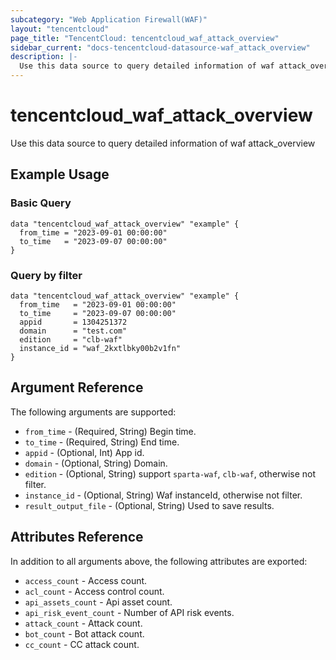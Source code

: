 ```yaml
---
subcategory: "Web Application Firewall(WAF)"
layout: "tencentcloud"
page_title: "TencentCloud: tencentcloud_waf_attack_overview"
sidebar_current: "docs-tencentcloud-datasource-waf_attack_overview"
description: |-
  Use this data source to query detailed information of waf attack_overview
---
```


# tencentcloud_waf_attack_overview

Use this data source to query detailed information of waf attack_overview

## Example Usage

### Basic Query

```hcl
data "tencentcloud_waf_attack_overview" "example" {
  from_time = "2023-09-01 00:00:00"
  to_time   = "2023-09-07 00:00:00"
}
```

### Query by filter

```hcl
data "tencentcloud_waf_attack_overview" "example" {
  from_time   = "2023-09-01 00:00:00"
  to_time     = "2023-09-07 00:00:00"
  appid       = 1304251372
  domain      = "test.com"
  edition     = "clb-waf"
  instance_id = "waf_2kxtlbky00b2v1fn"
}
```

## Argument Reference

The following arguments are supported:

* `from_time` - (Required, String) Begin time.
* `to_time` - (Required, String) End time.
* `appid` - (Optional, Int) App id.
* `domain` - (Optional, String) Domain.
* `edition` - (Optional, String) support `sparta-waf`, `clb-waf`, otherwise not filter.
* `instance_id` - (Optional, String) Waf instanceId, otherwise not filter.
* `result_output_file` - (Optional, String) Used to save results.

## Attributes Reference

In addition to all arguments above, the following attributes are exported:

* `access_count` - Access count.
* `acl_count` - Access control count.
* `api_assets_count` - Api asset count.
* `api_risk_event_count` - Number of API risk events.
* `attack_count` - Attack count.
* `bot_count` - Bot attack count.
* `cc_count` - CC attack count.


